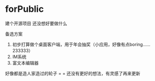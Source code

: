 # forPublic
建个开源项目 还没想好要做什么

备选方案

1. 初步打算做个桌面客户端，用于年会抽奖（小应用，好像有点boring……233333）
2. IM系统
3. 富文本编辑器

好像都是造人家造过的轮子 = =
还没有更好的想法，有灵感了再来更新
